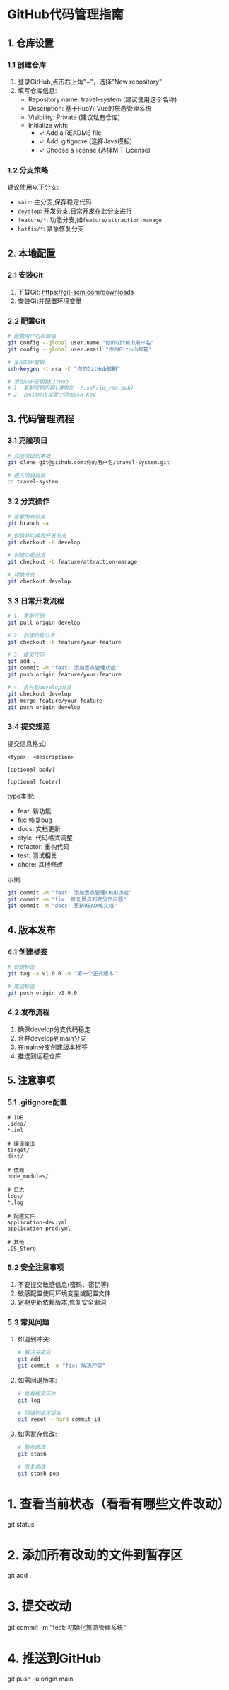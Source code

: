 # GitHub代码管理指南

## 1. 仓库设置

### 1.1 创建仓库
1. 登录GitHub,点击右上角"+"，选择"New repository"
2. 填写仓库信息:
   - Repository name: travel-system (建议使用这个名称)
   - Description: 基于RuoYi-Vue的旅游管理系统
   - Visibility: Private (建议私有仓库)
   - Initialize with:
     - ✓ Add a README file
     - ✓ Add .gitignore (选择Java模板)
     - ✓ Choose a license (选择MIT License)

### 1.2 分支策略
建议使用以下分支:
- `main`: 主分支,保存稳定代码
- `develop`: 开发分支,日常开发在此分支进行
- `feature/*`: 功能分支,如`feature/attraction-manage`
- `hotfix/*`: 紧急修复分支

## 2. 本地配置

### 2.1 安装Git
1. 下载Git: https://git-scm.com/downloads
2. 安装Git并配置环境变量

### 2.2 配置Git
```bash
# 配置用户名和邮箱
git config --global user.name "你的GitHub用户名"
git config --global user.email "你的GitHub邮箱"

# 生成SSH密钥
ssh-keygen -t rsa -C "你的GitHub邮箱"

# 添加SSH密钥到GitHub
# 1. 复制密钥内容(通常在 ~/.ssh/id_rsa.pub)
# 2. 在GitHub设置中添加SSH Key
```

## 3. 代码管理流程

### 3.1 克隆项目
```bash
# 克隆项目到本地
git clone git@github.com:你的用户名/travel-system.git

# 进入项目目录
cd travel-system
```

### 3.2 分支操作
```bash
# 查看所有分支
git branch -a

# 创建并切换到开发分支
git checkout -b develop

# 创建功能分支
git checkout -b feature/attraction-manage

# 切换分支
git checkout develop
```

### 3.3 日常开发流程
```bash
# 1. 更新代码
git pull origin develop

# 2. 创建功能分支
git checkout -b feature/your-feature

# 3. 提交代码
git add .
git commit -m "feat: 添加景点管理功能"
git push origin feature/your-feature

# 4. 合并到develop分支
git checkout develop
git merge feature/your-feature
git push origin develop
```

### 3.4 提交规范
提交信息格式:
```
<type>: <description>

[optional body]

[optional footer]
```

type类型:
- feat: 新功能
- fix: 修复bug
- docs: 文档更新
- style: 代码格式调整
- refactor: 重构代码
- test: 测试相关
- chore: 其他修改

示例:
```bash
git commit -m "feat: 添加景点管理CRUD功能"
git commit -m "fix: 修复景点列表分页问题"
git commit -m "docs: 更新README文档"
```

## 4. 版本发布

### 4.1 创建标签
```bash
# 创建标签
git tag -a v1.0.0 -m "第一个正式版本"

# 推送标签
git push origin v1.0.0
```

### 4.2 发布流程
1. 确保develop分支代码稳定
2. 合并develop到main分支
3. 在main分支创建版本标签
4. 推送到远程仓库

## 5. 注意事项

### 5.1 .gitignore配置
```
# IDE
.idea/
*.iml

# 编译输出
target/
dist/

# 依赖
node_modules/

# 日志
logs/
*.log

# 配置文件
application-dev.yml
application-prod.yml

# 其他
.DS_Store
```

### 5.2 安全注意事项
1. 不要提交敏感信息(密码、密钥等)
2. 敏感配置使用环境变量或配置文件
3. 定期更新依赖版本,修复安全漏洞

### 5.3 常见问题
1. 如遇到冲突:
   ```bash
   # 解决冲突后
   git add .
   git commit -m "fix: 解决冲突"
   ```

2. 如需回退版本:
   ```bash
   # 查看提交历史
   git log
   
   # 回退到指定版本
   git reset --hard commit_id
   ```

3. 如需暂存修改:
   ```bash
   # 暂存修改
   git stash
   
   # 恢复修改
   git stash pop
   ```



# 1. 查看当前状态（看看有哪些文件改动）
git status

# 2. 添加所有改动的文件到暂存区
git add .

# 3. 提交改动
git commit -m "feat: 初始化旅游管理系统"

# 4. 推送到GitHub
git push -u origin main